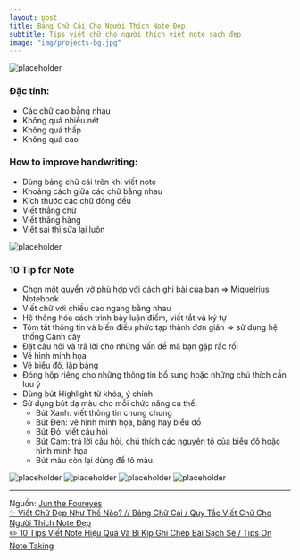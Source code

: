 ```yaml
---
layout: post
title: Bảng Chữ Cái Cho Người Thích Note Đẹp
subtitle: Tips viết chữ cho người thích viết note sạch đẹp
image: "img/projects-bg.jpg"
---
```


![placeholder](http://boxxv.com/img/posts/alphabet-for-note.jpg "Bảng Chữ Cái Cho Người Thích Note Đẹp")

### Đặc tính:
- Các chữ cao bằng nhau
- Không quá nhiều nét
- Không quá thấp
- Không quá cao

### How to improve handwriting:
- Dùng bảng chữ cái trên khi viết note
- Khoảng cách giữa các chữ bằng nhau
- Kích thước các chữ đồng đều
- Viết thẳng chữ
- Viết thẳng hàng
- Viết sai thì sửa lại luôn

![placeholder](http://boxxv.com/img/posts/71198356_180636316313165_8651669721616778874_n.jpg "10 Tip for Note")

### 10 Tip for Note
- Chọn một quyển vở phù hợp với cách ghi bài của bạn => Miquelrius Notebook
- Viết chữ với chiều cao ngang bằng nhau
- Hệ thống hóa cách trình bày luận điểm, viết tắt và ký tự
- Tóm tắt thông tin và biến điều phức tạp thành đơn giản => sử dụng hệ thống Cành cây
- Đặt câu hỏi và trả lời cho những vấn đề mà bạn gặp rắc rối
- Vẽ hình minh họa
- Vẽ biểu đồ, lập bảng
- Đóng hộp riêng cho những thông tin bổ sung hoặc những chú thích cần lưu ý
- Dùng bút Highlight từ khóa, ý chính
- Sử dụng bút dạ màu cho mỗi chức năng cụ thể:
    + Bút Xanh: viết thông tin chung chung
    + Bút Đen: vẽ hình minh họa, bảng hay biểu đồ
    + Bút Đỏ: viết câu hỏi
    + Bút Cam: trả lời câu hỏi, chú thích các nguyên tố của biểu đồ hoặc hình minh họa
    + Bút màu còn lại dùng để tô màu.


![placeholder](http://boxxv.com/img/posts/note_demo_1.png "Demo 1")
![placeholder](http://boxxv.com/img/posts/note_demo_2.png "Demo 2")
![placeholder](http://boxxv.com/img/posts/note_demo_3.png "Demo 3")
![placeholder](http://boxxv.com/img/posts/note_demo_4.png "Demo 4")


-----
Nguồn: [Jun the Foureyes](https://www.instagram.com/juniiiel_)  
[✨ Viết Chữ Đẹp Như Thế Nào? // Bảng Chữ Cái / Quy Tắc Viết Chữ Cho Người Thích Note Đẹp](https://youtu.be/SczIIVhFgBw)  
[✏️ 10 Tips Viết Note Hiệu Quả Và Bí Kíp Ghi Chép Bài Sạch Sẽ / Tips On Note Taking ](https://youtu.be/mJeqWd1QKkE)